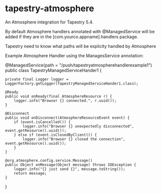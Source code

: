 tapestry-atmosphere
===================

An Atmosphere integration for Tapestry 5.4.

By default Atmosphere handlers annotated with @ManagedService will be added if they are in the [com.yourco.appname].handlers package.

Tapestry need to know what paths will be explicity handled by Atmosphere

Example Atmosphere Handler using the ManagesService annotation:

@ManagedService(path = "/push/tapestryatmospherehandlerexample1")
public class TapestryManagedServiceHander1 {

	private final Logger logger = LoggerFactory.getLogger(TapestryManagedServiceHander1.class);

	@Ready
	public void onReady(final AtmosphereResource r) {
		logger.info("Browser {} connected.", r.uuid());
	}

	@Disconnect
	public void onDisconnect(AtmosphereResourceEvent event) {
		if (event.isCancelled()) {
			logger.info("Browser {} unexpectedly disconnected", event.getResource().uuid());
		} else if (event.isClosedByClient()) {
			logger.info("Browser {} closed the connection", event.getResource().uuid());
		}
	}

	@org.atmosphere.config.service.Message()
	public Object onMessage(Object message) throws IOException {
		logger.info("{} just send {}", message.toString());
		return message;
	}

}
 
